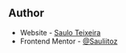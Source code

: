## Author

- Website - [Saulo Teixeira](https://github.com/Sauliitoz)
- Frontend Mentor - [@Sauliitoz](https://www.frontendmentor.io/profile/Sauliitoz)
